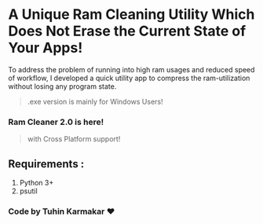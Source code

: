 # A Unique Ram Cleaning Utility Which Does Not Erase the Current State of Your Apps!

To address the problem of running into high ram usages and reduced speed of workflow, I developed a quick utility app to compress the ram-utilization without losing any program state.

> .exe version is mainly for Windows Users!



### Ram Cleaner 2.0 is here!

> with Cross Platform support!



## Requirements : 

1. Python 3+
2. psutil


### Code by Tuhin Karmakar ♥
